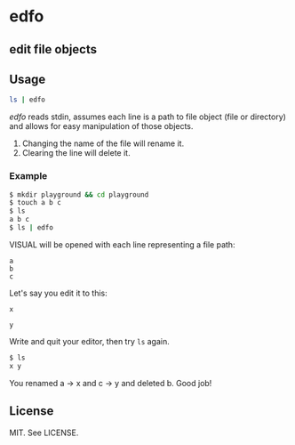 # edfo
## **ed**it **f**ile **o**bjects

## Usage

```bash
ls | edfo
```

*edfo* reads stdin, assumes each line is a path to file object (file or
directory) and allows for easy manipulation of those objects.

1. Changing the name of the file will rename it.
2. Clearing the line will delete it.

### Example

```bash
$ mkdir playground && cd playground
$ touch a b c
$ ls
a b c
$ ls | edfo
```
VISUAL will be opened with each line representing a file path:

```
a
b
c
```

Let's say you edit it to this:

```
x

y
```

Write and quit your editor, then try `ls` again.

```bash
$ ls
x y
```

You renamed a → x and c → y and deleted b. Good job!

## License

MIT. See LICENSE.
